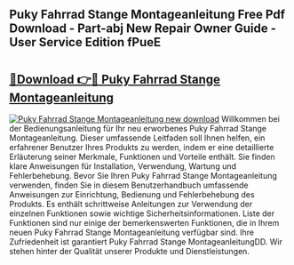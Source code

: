 ## Puky Fahrrad Stange Montageanleitung Free Pdf Download - Part-abj New Repair Owner Guide - User Service Edition fPueE

# <h2><a href="http://df7t9w.blite.top/?on=Puky+Fahrrad+Stange+Montageanleitung">🔗Download 👉🔴 Puky Fahrrad Stange Montageanleitung</a></h2>

[![Puky Fahrrad Stange Montageanleitung new download](https://i.imgur.com/lujVjoI.png)](http://df7t9w.blite.top/?on=Puky+Fahrrad+Stange+Montageanleitung)
Willkommen bei der Bedienungsanleitung für Ihr neu erworbenes Puky Fahrrad Stange Montageanleitung. Dieser umfassende Leitfaden soll Ihnen helfen, ein erfahrener Benutzer Ihres Produkts zu werden, indem er eine detaillierte Erläuterung seiner Merkmale, Funktionen und Vorteile enthält. Sie finden klare Anweisungen für Installation, Verwendung, Wartung und Fehlerbehebung. Bevor Sie Ihren Puky Fahrrad Stange Montageanleitung verwenden, finden Sie in diesem Benutzerhandbuch umfassende Anweisungen zur Einrichtung, Bedienung und Fehlerbehebung des Produkts. Es enthält schrittweise Anleitungen zur Verwendung der einzelnen Funktionen sowie wichtige Sicherheitsinformationen. Liste der Funktionen sind nur einige der bemerkenswerten Funktionen, die in Ihrem neuen Puky Fahrrad Stange Montageanleitung verfügbar sind. Ihre Zufriedenheit ist garantiert Puky Fahrrad Stange MontageanleitungDD. Wir stehen hinter der Qualität unserer Produkte und Dienstleistungen.
